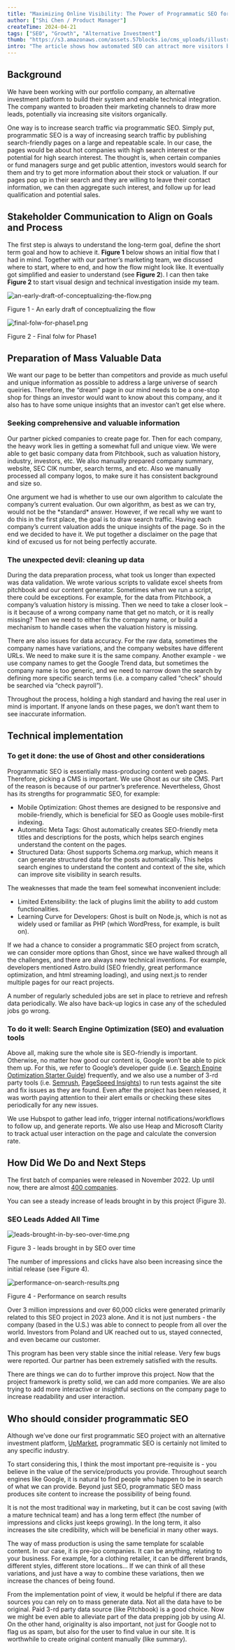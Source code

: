 ```yaml
---
title: "Maximizing Online Visibility: The Power of Programmatic SEO for Boosting Search Traffic and Leads"
author: ["Shi Chen / Product Manager"]
createTime: 2024-04-21
tags: ["SEO", "Growth", "Alternative Investment"]
thumb: "https://s3.amazonaws.com/assets.57blocks.io/cms_uploads/illustration_seo_db9bc06b49.png"
intro: "The article shows how automated SEO can attract more visitors by producing lots of optimized pages. The key steps include goal planning, data handling, and using tools like a CMS for implementation. This method successfully improved online exposure and lead generation."
---
```


## Background

We have been working with our portfolio company, an alternative investment platform to build their system and enable technical integration. The company wanted to broaden their marketing channels to draw more leads, potentially via increasing site visitors organically.  
  
One way is to increase search traffic via programmatic SEO. Simply put, programmatic SEO is a way of increasing search traffic by publishing search-friendly pages on a large and repeatable scale. In our case, the pages would be about hot companies with high search interest or the potential for high search interest. The thought is, when certain companies or fund managers surge and get public attention, investors would search for them and try to get more information about their stock or valuation. If our pages pop up in their search and they are willing to leave their contact information, we can then aggregate such interest, and follow up for lead qualification and potential sales. 


## Stakeholder Communication to Align on Goals and Process

The first step is always to understand the long-term goal, define the short term goal and how to achieve it. **Figure 1** below shows an initial flow that I had in mind. Together with our partner’s marketing team, we discussed where to start, where to end, and how the flow might look like. It eventually got simplified and easier to understand (see **Figure 2**). I can then take **Figure 2** to start visual design and technical investigation inside my team.        
 

![an-early-draft-of-conceptualizing-the-flow.png](https://s3.amazonaws.com/assets.57blocks.io/cms_uploads/an_early_draft_of_conceptualizing_the_flow_c01d46e50f.png)

<figcaption>Figure 1 - An early draft of conceptualizing the flow</figcaption>

![final-folw-for-phase1.png](https://s3.amazonaws.com/assets.57blocks.io/cms_uploads/final_folw_for_phase1_4a94cd23bb.png)

<figcaption>Figure 2 - Final folw for Phase1</figcaption>

## Preparation of Mass Valuable Data

We want our page to be better than competitors and provide as much useful and unique information as possible to address a large universe of search queiries. Therefore, the “dream” page in our mind needs to be a one-stop shop for things an investor would want to know about this company, and it also has to have some unique insights that an investor can’t get else where.

### Seeking comprehensive and valuable information

Our partner picked companies to create page for. Then for each company, the heavy work lies in getting a somewhat full and unique view. We were able to get basic company data from Pitchbook, such as valuation history, industry, investors, etc. We also manually prepared company summary, website, SEC CIK number, search terms, and etc. Also we manually processed all company logos, to make sure it has consistent background and size so.             
  
One argument we had is whether to use our own algorithm to calculate the company’s current evaluation. Our own algorithm, as best as we can try, would not be the \*standard\* answer. However, if we recall why we want to do this in the first place, the goal is to draw search traffic. Having each company’s current valuation adds the unique insights of the page. So in the end we decided to have it. We put together a disclaimer on the page that kind of excused us for not being perfectly accurate.

### The unexpected devil: cleaning up data

During the data preparation process, what took us longer than expected was data validation. We wrote various scripts to validate excel sheets from pitchbook and our content generator. Sometimes when we run a script, there could be exceptions. For example, for the data from Pitchbook, a company’s valuation history is missing. Then we need to take a closer look – is it because of a wrong company name that get no match, or it is really missing? Then we need to either fix the company name, or build a mechanism to handle cases when the valuation history is missing.            
  
There are also issues for data accuracy. For the raw data, sometimes the company names have variations, and the company websites have different URLs. We need to make sure it is the same company. Another example - we use company names to get the Google Trend data, but sometimes the company name is too generic, and we need to narrow down the search by defining more specific search terms (i.e. a company called “check” should be searched via “check payroll”).             
  
Throughout the process, holding a high standard and having the real user in mind is important. If anyone lands on these pages, we don’t want them to see inaccurate information. 


## Technical implementation

### To get it done: the use of Ghost and other considerations

Programmatic SEO is essentially mass-producing content web pages. Therefore, picking a CMS is important. We use Ghost as our site CMS. Part of the reason is because of our partner’s preference. Nevertheless, Ghost has its strengths for programmatic SEO, for example:

+   Mobile Optimization: Ghost themes are designed to be responsive and mobile-friendly, which is beneficial for SEO as Google uses mobile-first indexing.
+   Automatic Meta Tags: Ghost automatically creates SEO-friendly meta titles and descriptions for the posts, which helps search engines understand the content on the pages.
+   Structured Data: Ghost supports Schema.org markup, which means it can generate structured data for the posts automatically. This helps search engines to understand the content and context of the site, which can improve site visibility in search results.

The weaknesses that made the team feel somewhat inconvenient include:

+   Limited Extensibility: the lack of plugins limit the ability to add custom functionalities.
+   Learning Curve for Developers: Ghost is built on Node.js, which is not as widely used or familiar as PHP (which WordPress, for example, is built on). 

If we had a chance to consider a programmatic SEO project from scratch, we can consider more options than Ghost, since we have walked through all the challenges, and there are always new technical inventions. For example, developers mentioned Astro.build (SEO friendly, great performance optimization, and html streaming loading), and using next.js to render multiple pages for our react projects.           
  
A number of regularly scheduled jobs are set in place to retrieve and refresh data periodically. We also have back-up logics in case any of the scheduled jobs go wrong.

### To do it well: Search Engine Optimization (SEO) and evaluation tools

Above all, making sure the whole site is SEO-friendly is important. Otherwise, no matter how good our content is, Google won’t be able to pick them up. For this, we refer to Google’s developer guide (i.e. [Search Engine Optimization Starter Guide](https://developers.google.com/search/docs/fundamentals/seo-starter-guide)) frequently, and we also use a number of 3-rd party tools (i.e. [Semrush](https://www.semrush.com/), [PageSpeed Insights](https://pagespeed.web.dev/)) to run tests against the site and fix issues as they are found. Even after the project has been released, it was worth paying attention to their alert emails or checking these sites periodically for any new issues.          
  
We use Hubspot to gather lead info, trigger internal notifications/workflows to follow up, and generate reports. We also use Heap and Microsoft Clarity to track actual user interaction on the page and calculate the conversion rate. 

## How Did We Do and Next Steps

The first batch of companies were released in November 2022. Up until now, there are almost [400 companies](https://www.upmarket.co/private-markets/).        
  
You can see a steady increase of leads brought in by this project (Figure 3). 

### SEO Leads Added All Time

![leads-brought-in-by-seo-over-time.png](https://s3.amazonaws.com/assets.57blocks.io/cms_uploads/leads_brought_in_by_seo_over_time_4028d81514.png)

<figcaption>Figure 3 - leads brought in by SEO over time</figcaption>

The number of impressions and clicks have also been increasing since the initial release (see Figure 4).

![performance-on-search-results.png](https://s3.amazonaws.com/assets.57blocks.io/cms_uploads/performance_on_search_results_082aca6866.png)

<figcaption>Figure 4 - Performance on search results</figcaption>

  

Over 3 million impressions and over 60,000 clicks were generated primarily related to this SEO project in 2023 alone. And it is not just numbers - the company (based in the U.S.) was able to connect to people from all over the world. Investors from Poland and UK reached out to us, stayed connected, and even became our customer.        
  
This program has been very stable since the initial release. Very few bugs were reported. Our partner has been extremely satisfied with the results.          
  
There are things we can do to further improve this project. Now that the project framework is pretty solid, we can add more companies. We are also trying to add more interactive or insightful sections on the company page to increase readability and user interaction.


## Who should consider programmatic SEO

Although we’ve done our first programmatic SEO project with an alternative investment platform, [UpMarket](https://www.upmarket.co/), programmatic SEO is certainly not limited to any specific industry.    
  
To start considering this, I think the most important pre-requisite is - you believe in the value of the service/products you provide. Throughout search engines like Google, it is natural to find people who happen to be in search of what we can provide. Beyond just SEO, programmatic SEO mass produces site content to increase the possibility of being found.   
  
It is not the most traditional way in marketing, but it can be cost saving (with a mature technical team) and has a long term effect (the number of impressions and clicks just keeps growing). In the long term, it also increases the site credibility, which will be beneficial in many other ways.    
  
The way of mass production is using the same template for scalable content. In our case, it is pre-ipo companies. It can be anything, relating to your business. For example, for a clothing retailer, it can be different brands, different styles, different store locations… If we can think of all these variations, and just have a way to combine these variations, then we increase the chances of being found.   
  
From the implementation point of view, it would be helpful if there are data sources you can rely on to mass generate data. Not all the data have to be original. Paid 3-rd party data source (like Pitchbook) is a good choice. Now we might be even able to alleviate part of the data prepping job by using AI. On the other hand, originality is also important, not just for Google not to flag us as spam, but also for the user to find value in our site. It is worthwhile to create original content manually (like summary).
